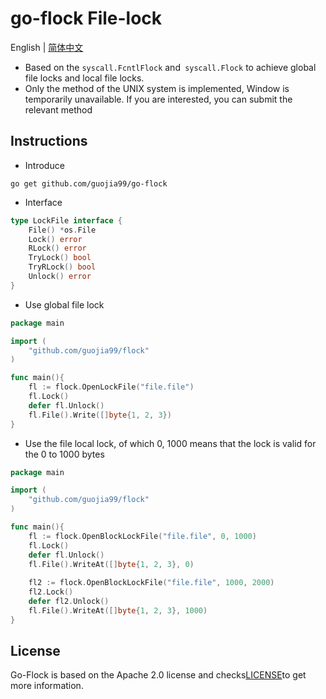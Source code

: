 # go-flock File-lock

English | [简体中文](./README.ZN.md)

- Based on the `syscall.FcntlFlock` and` syscall.Flock` to achieve global file locks and local file locks.
- Only the method of the UNIX system is implemented, Window is temporarily unavailable. If you are interested, you can submit the relevant method

## Instructions

- Introduce

```
go get github.com/guojia99/go-flock
```

- Interface

```go
type LockFile interface {
	File() *os.File
	Lock() error
	RLock() error
	TryLock() bool
	TryRLock() bool
	Unlock() error
}
```

- Use global file lock

```go
package main

import (
	"github.com/guojia99/flock"
)

func main(){
    fl := flock.OpenLockFile("file.file")
    fl.Lock()
    defer fl.Unlock()
    fl.File().Write([]byte{1, 2, 3})
}
```

- Use the file local lock, of which 0, 1000 means that the lock is valid for the 0 to 1000 bytes

```go
package main

import (
	"github.com/guojia99/flock"
)

func main(){
    fl := flock.OpenBlockLockFile("file.file", 0, 1000)
    fl.Lock()
    defer fl.Unlock()
	fl.File().WriteAt([]byte{1, 2, 3}, 0)
    
    fl2 := flock.OpenBlockLockFile("file.file", 1000, 2000)
    fl2.Lock()
    defer fl2.Unlock()
    fl.File().WriteAt([]byte{1, 2, 3}, 1000)
}
```



## **License**

Go-Flock is based on the Apache 2.0 license and checks[LICENSE](./LICENSE)to get more information.

